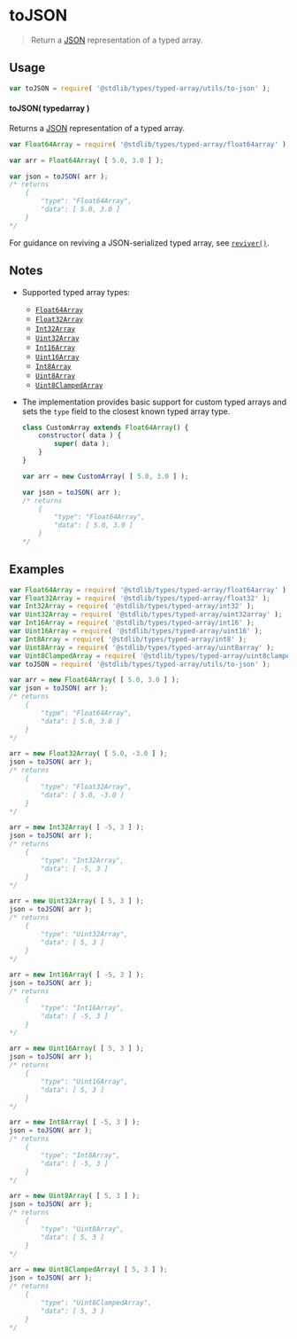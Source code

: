 # toJSON

> Return a [JSON][json] representation of a typed array.


<!-- Section to include introductory text. Make sure to keep an empty line after the intro `section` element and another before the `/section` close. -->

<section class="intro">

</section>

<!-- /.intro -->

<!-- Package usage documentation. -->

<section class="usage">

## Usage

``` javascript
var toJSON = require( '@stdlib/types/typed-array/utils/to-json' );
```

#### toJSON( typedarray )

Returns a [JSON][json] representation of a typed array.

<!-- eslint-disable no-redeclare -->

``` javascript
var Float64Array = require( '@stdlib/types/typed-array/float64array' );

var arr = Float64Array( [ 5.0, 3.0 ] );

var json = toJSON( arr );
/* returns
    {
        "type": "Float64Array",
        "data": [ 5.0, 3.0 ]
    }
*/
```

For guidance on reviving a JSON-serialized typed array, see [`reviver()`][@stdlib/types/typed-array/utils/reviver].

</section>

<!-- /.usage -->

<!-- Package usage notes. Make sure to keep an empty line after the `section` element and another before the `/section` close. -->

<section class="notes">

## Notes

* Supported typed array types:

  - [`Float64Array`][@stdlib/types/typed-array/float64array]
  - [`Float32Array`][@stdlib/types/typed-array/float32]
  - [`Int32Array`][@stdlib/types/typed-array/int32]
  - [`Uint32Array`][@stdlib/types/typed-array/uint32array]
  - [`Int16Array`][@stdlib/types/typed-array/int16]
  - [`Uint16Array`][@stdlib/types/typed-array/uint16]
  - [`Int8Array`][@stdlib/types/typed-array/int8]
  - [`Uint8Array`][@stdlib/types/typed-array/uint8array]
  - [`Uint8ClampedArray`][@stdlib/types/typed-array/uint8clampedarray]

* The implementation provides basic support for custom typed arrays and sets the `type` field to the closest known typed array type.

  ``` javascript
  class CustomArray extends Float64Array() {
      constructor( data ) {
          super( data );
      }
  }

  var arr = new CustomArray( [ 5.0, 3.0 ] );

  var json = toJSON( arr );
  /* returns
      {
          "type": "Float64Array",
          "data": [ 5.0, 3.0 ]
      }
  */
  ```

</section>

<!-- /.notes -->

<!-- Package usage examples. -->

<section class="examples">

## Examples

<!-- eslint-disable no-redeclare -->

``` javascript
var Float64Array = require( '@stdlib/types/typed-array/float64array' );
var Float32Array = require( '@stdlib/types/typed-array/float32' );
var Int32Array = require( '@stdlib/types/typed-array/int32' );
var Uint32Array = require( '@stdlib/types/typed-array/uint32array' );
var Int16Array = require( '@stdlib/types/typed-array/int16' );
var Uint16Array = require( '@stdlib/types/typed-array/uint16' );
var Int8Array = require( '@stdlib/types/typed-array/int8' );
var Uint8Array = require( '@stdlib/types/typed-array/uint8array' );
var Uint8ClampedArray = require( '@stdlib/types/typed-array/uint8clampedarray' );
var toJSON = require( '@stdlib/types/typed-array/utils/to-json' );

var arr = new Float64Array( [ 5.0, 3.0 ] );
var json = toJSON( arr );
/* returns
    {
        "type": "Float64Array",
        "data": [ 5.0, 3.0 ]
    }
*/

arr = new Float32Array( [ 5.0, -3.0 ] );
json = toJSON( arr );
/* returns
    {
        "type": "Float32Array",
        "data": [ 5.0, -3.0 ]
    }
*/

arr = new Int32Array( [ -5, 3 ] );
json = toJSON( arr );
/* returns
    {
        "type": "Int32Array",
        "data": [ -5, 3 ]
    }
*/

arr = new Uint32Array( [ 5, 3 ] );
json = toJSON( arr );
/* returns
    {
        "type": "Uint32Array",
        "data": [ 5, 3 ]
    }
*/

arr = new Int16Array( [ -5, 3 ] );
json = toJSON( arr );
/* returns
    {
        "type": "Int16Array",
        "data": [ -5, 3 ]
    }
*/

arr = new Uint16Array( [ 5, 3 ] );
json = toJSON( arr );
/* returns
    {
        "type": "Uint16Array",
        "data": [ 5, 3 ]
    }
*/

arr = new Int8Array( [ -5, 3 ] );
json = toJSON( arr );
/* returns
    {
        "type": "Int8Array",
        "data": [ -5, 3 ]
    }
*/

arr = new Uint8Array( [ 5, 3 ] );
json = toJSON( arr );
/* returns
    {
        "type": "Uint8Array",
        "data": [ 5, 3 ]
    }
*/

arr = new Uint8ClampedArray( [ 5, 3 ] );
json = toJSON( arr );
/* returns
    {
        "type": "Uint8ClampedArray",
        "data": [ 5, 3 ]
    }
*/
```

</section>

<!-- /.examples -->

<!-- Section to include cited references. If references are included, add a horizontal rule *before* the section. Make sure to keep an empty line after the `section` element and another before the `/section` close. -->

<section class="references">

</section>

<!-- /.references -->

<!-- Section for all links. Make sure to keep an empty line after the `section` element and another before the `/section` close. -->

<section class="links">

[json]: http://www.json.org/

[@stdlib/types/typed-array/float64array]: https://github.com/stdlib-js/stdlib
[@stdlib/types/typed-array/float32]: https://github.com/stdlib-js/stdlib
[@stdlib/types/typed-array/int32]: https://github.com/stdlib-js/stdlib
[@stdlib/types/typed-array/uint32array]: https://github.com/stdlib-js/stdlib
[@stdlib/types/typed-array/int16]: https://github.com/stdlib-js/stdlib
[@stdlib/types/typed-array/uint16]: https://github.com/stdlib-js/stdlib
[@stdlib/types/typed-array/int8]: https://github.com/stdlib-js/stdlib
[@stdlib/types/typed-array/uint8array]: https://github.com/stdlib-js/stdlib
[@stdlib/types/typed-array/uint8clampedarray]: https://github.com/stdlib-js/stdlib

[@stdlib/types/typed-array/utils/reviver]: https://github.com/stdlib-js/stdlib

</section>

<!-- /.links -->
